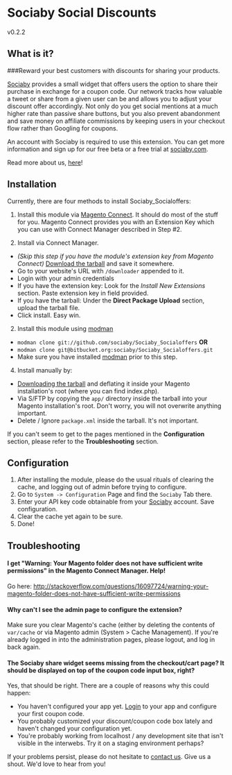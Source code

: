 Sociaby Social Discounts
=======================

v0.2.2

What is it?
----------

###Reward your best customers with discounts for sharing your products.

[Sociaby](http://sociaby.com/) provides a small widget that offers users the option to share their purchase in exchange for a coupon code.
Our network tracks how valuable a tweet or share from a given user can be and allows you to adjust your discount offer accordingly.
Not only do you get social mentions at a much higher rate than passive share buttons, but you also prevent abandonment and save money on 
affiliate commissions by keeping users in your checkout flow rather than Googling for coupons. 

An account with Sociaby is required to use this extension. You can get more information and sign up for our free beta or a free trial at [sociaby.com](http://www.sociaby.com/).

Read more about us, [here](http://sociaby.com/about/)!

Installation
------------

Currently, there are four methods to install Sociaby_Socialoffers:

 1. Install this module via [Magento Connect](www.magentocommerce.com/magento-connect/catalog/product/view/id/15885/). It should do most of the stuff for you. Magento Connect provides you with an Extension Key which you can use with Connect Manager described in Step #2.

 3. Install via Connect Manager. 

   * *(Skip this step if you have the module's extension key from Magento Connect)* [Download the tarball](https://sociaby.com/wp-content/uploads/2013/01/Sociaby_Magento_plugin-0.1.0.tar.gz) and save it somewhere.
   * Go to your website's URL with `/downloader` appended to it.
   * Login with your admin credentials
   * If you have the extension key: Look for the *Install New Extensions* section. Paste extension key in field provided.
   * If you have the tarball: Under the **Direct Package Upload** section, upload the tarball file.
   * Click install. Easy win.

 2. Install this module using [modman](https://github.com/colinmollenhour/modman)

   * `modman clone git://github.com/sociaby/Sociaby_Socialoffers` **OR**
   * `modman clone git@bitbucket.org:sociaby/Sociaby_Socialoffers.git`
   * Make sure you have installed [modman](https://github.com/colinmollenhour/modman) prior to this step.


 4. Install manually by:

   * [Downloading the tarball](https://sociaby.com/wp-content/uploads/2013/01/Sociaby_Magento_plugin-0.1.0.tar.gz) and deflating it inside your Magento installation's root (where you can find index.php). 
   * Via S/FTP by copying the `app/` directory inside the tarball into your Magento installation's root. Don't worry, you will not overwrite anything important. 
   * Delete / Ignore `package.xml` inside the tarball. It's not important.


If you can't seem to get to the pages mentioned in the **Configuration** section, please refer to the **Troubleshooting** section.


Configuration
-------------

 1. After installing the module, please do the usual rituals of clearing the cache, and logging out of admin before trying to configure.
 2. Go to `System -> Configuration` Page and find the `Sociaby` Tab there. 
 3. Enter your API key code obtainable from your [Sociaby](https://sociaby.com/login/) account. Save configuration.
 4. Clear the cache yet again to be sure.
 5. Done!


Troubleshooting
---------------

#### I get "Warning: Your Magento folder does not have sufficient write permissions" in the Magento Connect Manager. Help!

 Go here: http://stackoverflow.com/questions/16097724/warning-your-magento-folder-does-not-have-sufficient-write-permissions

#### Why can't I see the admin page to configure the extension?

Make sure you clear Magento's cache (either by deleting the contents of `var/cache` or via Magento admin (System > Cache Management). If you're already logged in into the administration pages, please logout, and log in back again.

#### The Sociaby share widget seems missing from the checkout/cart page? It should be displayed on top of the coupon code input box, right?

Yes, that should be right. There are a couple of reasons why this could happen:

 * You haven't configured your app yet. [Login](https://sociaby.com/login/) to your app and configure your first coupon code.
 * You probably customized your discount/coupon code box lately and haven't changed your configuration yet. 
 * You're probably working from localhost / any development site that isn't visible in the interwebs. Try it on a staging environment perhaps?

If your problems persist, please do not hesitate to [contact us](http://sociaby.com/contact/). Give us a shout.  We'd love to hear from you!



